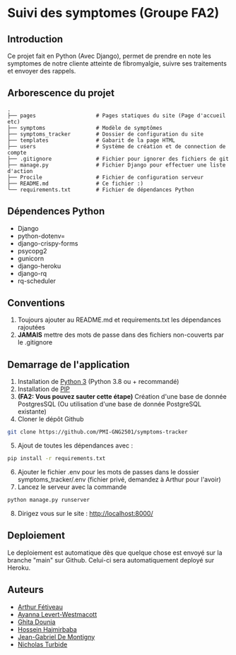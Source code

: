 # Suivi des symptomes (Groupe FA2)

## Introduction
Ce projet fait en Python (Avec Django), permet de prendre en note les symptomes de notre cliente atteinte de fibromyalgie, suivre ses traitements et envoyer des rappels. 

## Arborescence du projet
    .
    ├── pages                   # Pages statiques du site (Page d'accueil etc)
    ├── symptoms                # Modèle de symptômes
    ├── symptoms_tracker        # Dossier de configuration du site
    ├── templates               # Gabarit de la page HTML
    ├── users                   # Système de création et de connection de compte
    ├── .gitignore              # Fichier pour ignorer des fichiers de git
    ├── manage.py               # Fichier Django pour effectuer une liste d'action
    ├── Procile                 # Fichier de configuration serveur  
    ├── README.md               # Ce fichier :)
    └── requirements.txt        # Fichier de dépendances Python

## Dépendences Python
- Django
- python-dotenv=
- django-crispy-forms
- psycopg2
- gunicorn
- django-heroku
- django-rq
- rq-scheduler

## Conventions

1) Toujours ajouter au README.md et requirements.txt les dépendances rajoutées
2) **JAMAIS** mettre des mots de passe dans des fichiers non-couverts par le .gitignore

## Demarrage de l'application
1) Installation de [Python 3](https://www.python.org/downloads/) (Python 3.8 ou + recommandé)
2) Installation de [PIP](https://pip.pypa.io/en/stable/installation/)
3) **(FA2: Vous pouvez sauter cette étape)** Création d'une base de donnée PostgresSQL (Ou utilisation d'une base de donnée PostgreSQL existante)
4) Cloner le dépôt Github
```bash
git clone https://github.com/PMI-GNG2501/symptoms-tracker
```
5) Ajout de toutes les dépendances avec :
```bash
pip install -r requirements.txt
```
6) Ajouter le fichier .env pour les mots de passes dans le dossier symptoms_tracker/.env (fichier privé, demandez à Arthur pour l'avoir)
7) Lancez le serveur avec la commande
```bash
python manage.py runserver
```
8) Dirigez vous sur le site : [http://localhost:8000/](http://localhost:8000/)

## Deploiement
Le deploiement est automatique dès que quelque chose est envoyé sur la branche "main" sur Github. Celui-ci sera automatiquement deployé sur Heroku.

## Auteurs
- [Arthur Fétiveau](https://github.com/art29)
- [Ayanna Levert-Westmacott](https://github.com/YOURUSERNAME)
- [Ghita Dounia](https://github.com/YOURUSERNAME)
- [Hossein Hajmirbaba](https://github.com/YOURUSERNAME)
- [Jean-Gabriel De Montigny](https://github.com/YOURUSERNAME)
- [Nicholas Turbide](https://github.com/YOURUSERNAME)